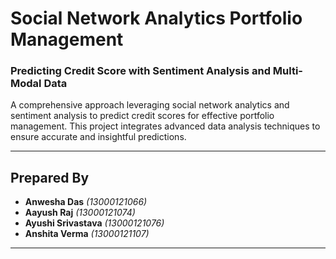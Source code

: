 # **Social Network Analytics Portfolio Management**  
### **Predicting Credit Score with Sentiment Analysis and Multi-Modal Data**

A comprehensive approach leveraging social network analytics and sentiment analysis to predict credit scores for effective portfolio management. This project integrates advanced data analysis techniques to ensure accurate and insightful predictions.

---

## **Prepared By**  
- **Anwesha Das** *(13000121066)*  
- **Aayush Raj** *(13000121074)*  
- **Ayushi Srivastava** *(13000121076)*  
- **Anshita Verma** *(13000121107)*  

---


